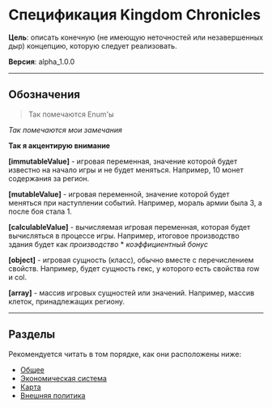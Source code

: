 # Спецификация Kingdom Chronicles

**Цель**: описать конечную (не имеющую неточностей или незавершенных дыр) концепцию, которую следует 
реализовать.

**Версия**: alpha_1.0.0

---

## Обозначения

> Так помечаются Enum'ы

*Так помечаются мои замечания*

**Так я акцентирую внимание**

**[immutableValue]** - игровая переменная, значение которой будет известно на начало 
игры и не будет меняться. Например, 10 монет содержания за регион.

**[mutableValue]** - игровая переменной, значение которой будет меняться при наступлении 
событий. Например, мораль армии была 3, а после боя стала 1.

**[calculableValue]** - вычисляемая игровая переменная, которая будет вычисляться в 
процессе игры. Например, итоговое производство здания будет как 
*производство* * *коэффициентный бонус*

**[object]** - игровая сущность (класс), обычно вместе с перечислением свойств. Например, будет 
сущность гекс, у которого есть свойства row и col.

**[array]** - массив игровых сущностей или значений. Например, массив клеток, принадлежащих 
региону.

---

## Разделы

Рекомендуется читать в том порядке, как они расположены ниже:

- [Общее](./general.md)
- [Экономическая система](./ecomonic.md)
- [Карта](./map.md)
- [Внешняя политика](./diplomacy.md)

